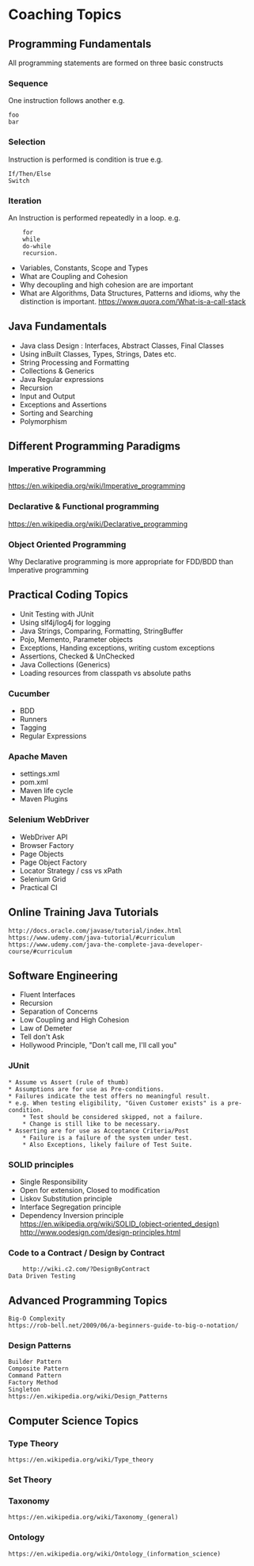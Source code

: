 # Coaching Topics
## Programming Fundamentals
All programming statements are formed on three basic constructs
### Sequence
One instruction follows another e.g.
```
foo 
bar
```
### Selection
Instruction is performed is condition is true  e.g.

~~~~
If/Then/Else  
Switch
~~~~

### Iteration
An Instruction is performed repeatedly in a loop. e.g.

~~~~
	for
	while 
	do-while
	recursion.
~~~~

 * Variables, Constants, Scope and Types
 * What are Coupling and Cohesion
 * Why decoupling and high cohesion are are important
 * What are Algorithms, Data Structures, Patterns and idioms, why the distinction is important.
	https://www.quora.com/What-is-a-call-stack

## Java Fundamentals
 * Java class Design : Interfaces, Abstract Classes, Final Classes
 * Using inBuilt Classes, Types, Strings, Dates etc.
 * String Processing and Formatting
 * Collections & Generics
 * Java Regular expressions
 * Recursion
 * Input and Output
 * Exceptions and Assertions	
 * Sorting and Searching
 * Polymorphism

## Different Programming Paradigms
### Imperative Programming
https://en.wikipedia.org/wiki/Imperative_programming
### Declarative & Functional programming
https://en.wikipedia.org/wiki/Declarative_programming 
### Object Oriented Programming		
Why Declarative programming is more appropriate for FDD/BDD than Imperative programming 
## Practical Coding Topics
 * Unit Testing with JUnit 
 * Using slf4j/log4j for logging
 * Java Strings, Comparing, Formatting, StringBuffer
 * Pojo, Memento, Parameter objects
 * Exceptions, Handing exceptions, writing custom exceptions
 * Assertions, Checked & UnChecked
 * Java Collections (Generics)
 * Loading resources from classpath vs absolute paths
### Cucumber
 * BDD
 * Runners
 * Tagging
 * Regular Expressions
### Apache Maven
 * settings.xml
 * pom.xml
 * Maven life cycle
 * Maven Plugins
### Selenium WebDriver
 * WebDriver API
 * Browser Factory
 * Page Objects
 * Page Object Factory
 * Locator Strategy / css vs xPath
 * Selenium Grid
 * Practical CI
## Online Training Java Tutorials
	http://docs.oracle.com/javase/tutorial/index.html		
	https://www.udemy.com/java-tutorial/#curriculum
	https://www.udemy.com/java-the-complete-java-developer-course/#curriculum
## Software Engineering
 * Fluent Interfaces
 * Recursion
 * Separation of Concerns
 * Low Coupling and High Cohesion
 * Law of Demeter
 * Tell don't Ask
 * Hollywood Principle, "Don't call me, I'll call you"	
### JUnit
	* Assume vs Assert (rule of thumb)
	* Assumptions are for use as Pre-conditions.
	* Failures indicate the test offers no meaningful result.
	* e.g. When testing eligibility, "Given Customer exists" is a pre-condition.
		* Test should be considered skipped, not a failure.
		* Change is still like to be necessary.
	* Asserting are for use as Acceptance Criteria/Post
		* Failure is a failure of the system under test.
		* Also Exceptions, likely failure of Test Suite.
### SOLID principles 
 * Single Responsibility
 * Open for extension, Closed to modification
 * Liskov Substitution principle
 * Interface Segregation principle
 * Dependency Inversion principle
	https://en.wikipedia.org/wiki/SOLID_(object-oriented_design)
	http://www.oodesign.com/design-principles.html
### Code to a Contract / Design by Contract
		http://wiki.c2.com/?DesignByContract 
	Data Driven Testing		
## Advanced Programming Topics
	Big-O Complexity
	https://rob-bell.net/2009/06/a-beginners-guide-to-big-o-notation/
### Design Patterns
	Builder Pattern
	Composite Pattern
	Command Pattern
	Factory Method
	Singleton
	https://en.wikipedia.org/wiki/Design_Patterns
## Computer Science Topics
### Type Theory
	https://en.wikipedia.org/wiki/Type_theory
### Set Theory
### Taxonomy
	https://en.wikipedia.org/wiki/Taxonomy_(general)
### Ontology
	https://en.wikipedia.org/wiki/Ontology_(information_science)
